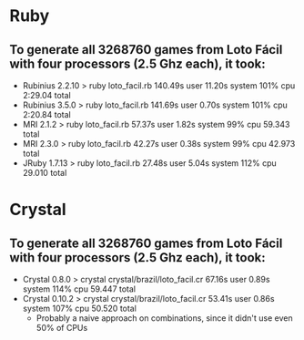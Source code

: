# Ruby

## To generate all 3268760 games from Loto Fácil with four processors (2.5 Ghz each), it took:

* Rubinius 2.2.10 > ruby loto_facil.rb  140.49s user 11.20s system 101% cpu 2:29.04 total
* Rubinius 3.5.0  > ruby loto_facil.rb  141.69s user 0.70s system 101% cpu 2:20.84 total
* MRI 2.1.2       > ruby loto_facil.rb  57.37s user 1.82s system 99% cpu 59.343 total
* MRI 2.3.0       > ruby loto_facil.rb  42.27s user 0.38s system 99% cpu 42.973 total
* JRuby 1.7.13    > ruby loto_facil.rb  27.48s user 5.04s system 112% cpu 29.010 total

# Crystal

## To generate all 3268760 games from Loto Fácil with four processors (2.5 Ghz each), it took:

* Crystal 0.8.0 > crystal crystal/brazil/loto_facil.cr  67.16s user 0.89s system 114% cpu 59.447 total
* Crystal 0.10.2 > crystal crystal/brazil/loto_facil.cr  53.41s user 0.86s system 107% cpu 50.520 total
    * Probably a naive approach on combinations, since it didn't use even 50% of CPUs

